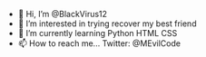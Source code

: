 - 👋 Hi, I’m @BlackVirus12
- 👀 I’m interested in trying recover my best friend
- 🌱 I’m currently learning Python HTML CSS
- 📫 How to reach me...
Twitter: @MEvilCode

<!---
BlackVirus12/BlackVirus12 is a ✨ special ✨ repository because its `README.md` (this file) appears on your GitHub profile.
You can click the Preview link to take a look at your changes.
--->
